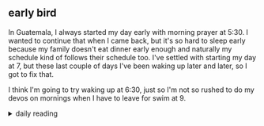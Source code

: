 ## early bird

In Guatemala, I always started my day early with morning prayer at 5:30. I wanted to continue that when I came back, but it's so hard to sleep early because my family doesn't eat dinner early enough and naturally my schedule kind of follows their schedule too. I've settled with starting my day at 7, but these last couple of days I've been waking up later and later, so I got to fix that.

I think I'm going to try waking up at 6:30, just so I'm not so rushed to do my devos on mornings when I have to leave for swim at 9.

<details markdown="1">
<summary>daily reading</summary>

| Dec. 5, 2024 |
| :-------------: |
| [Deut. 9; Ps. 92-93; Isa. 37; Rev. 7](https://blog.swang.cloud/2024/12/03/Bible-year-1/) |
| [WCF 9; WLC 57-61; WSC 33-36](https://blog.swang.cloud/2024/11/27/westminster-month-1/) |
| [The Athanasian Creed](https://threeforms.org/the-athanasian-creed/) |

</details>
